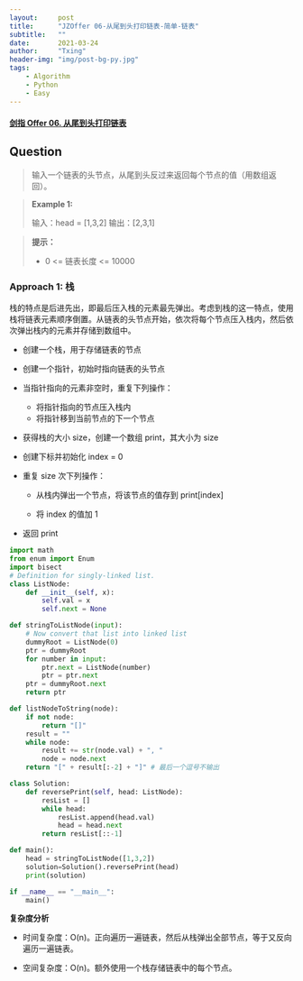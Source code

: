 ```yaml
---
layout:     post
title:      "JZOffer 06-从尾到头打印链表-简单-链表"
subtitle:   ""
date:       2021-03-24
author:     "Txing"
header-img: "img/post-bg-py.jpg"
tags:
    - Algorithm
    - Python
    - Easy
---
```


#### [剑指 Offer 06. 从尾到头打印链表](https://leetcode-cn.com/problems/cong-wei-dao-tou-da-yin-lian-biao-lcof/)

## Question

> 输入一个链表的头节点，从尾到头反过来返回每个节点的值（用数组返回）。

> **Example 1:**
>
> 输入：head = [1,3,2]
> 输出：[2,3,1]

> **提示：**
>
> - 0 <= 链表长度 <= 10000



### Approach 1:  栈

栈的特点是后进先出，即最后压入栈的元素最先弹出。考虑到栈的这一特点，使用栈将链表元素顺序倒置。从链表的头节点开始，依次将每个节点压入栈内，然后依次弹出栈内的元素并存储到数组中。

- 创建一个栈，用于存储链表的节点

- 创建一个指针，初始时指向链表的头节点

- 当指针指向的元素非空时，重复下列操作：
  - 将指针指向的节点压入栈内
  - 将指针移到当前节点的下一个节点
  
- 获得栈的大小 size，创建一个数组 print，其大小为 size
  
- 创建下标并初始化 index = 0
  
- 重复 size 次下列操作：
  
    - 从栈内弹出一个节点，将该节点的值存到 print[index]
    
    - 将 index 的值加 1
    
- 返回 print


```python
import math
from enum import Enum
import bisect
# Definition for singly-linked list.
class ListNode:
    def __init__(self, x):
        self.val = x
        self.next = None

def stringToListNode(input):
    # Now convert that list into linked list
    dummyRoot = ListNode(0)
    ptr = dummyRoot
    for number in input:
        ptr.next = ListNode(number)
        ptr = ptr.next
    ptr = dummyRoot.next
    return ptr

def listNodeToString(node):
    if not node:
        return "[]"
    result = ""
    while node:
        result += str(node.val) + ", "
        node = node.next
    return "[" + result[:-2] + "]" # 最后一个逗号不输出

class Solution:
    def reversePrint(self, head: ListNode):
        resList = []
        while head:
            resList.append(head.val)
            head = head.next
        return resList[::-1]

def main():
    head = stringToListNode([1,3,2])
    solution=Solution().reversePrint(head)
    print(solution)

if __name__ == "__main__":
    main()
```

**复杂度分析**

- 时间复杂度：O(n)。正向遍历一遍链表，然后从栈弹出全部节点，等于又反向遍历一遍链表。

- 空间复杂度：O(n)。额外使用一个栈存储链表中的每个节点。

  
